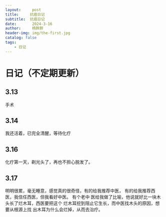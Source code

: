 ```yaml
---
layout:     post
title:     抗癌日记
subtitle:  抗癌日记
date:       2024-3-16
author:     杨胖胖
header-img: img/the-first.jpg
catalog: false
tags:
    - 日记
---
```


# 日记（不定期更新）
## 3.13
手术
## 3.14
我还活着，已完全清醒，等待化疗
## 3.16
化疗第一天，剃光头了，再也不担心脱发了。
## 3.17
明明很累，毫无睡意，感觉真的很奇怪，有的给我推荐中医，
有的给我推荐西医，我信任西医，但我看好中医。 有个老中
医给我做了比喻，他说就好比一块木头长了烂木耳，西医要把这个
烂木耳挖到阻止它生长，而中医找木头的原因，想要从根源上找
出木耳为什么会烂掉，从而去治疗。
